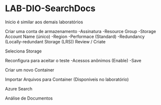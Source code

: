 # LAB-DIO-SearchDocs

Inicio é similar aos demais laboratórios

Criar uma conta de armazenamento
-Assinatura
-Resource Group
-Storage Account Name (único)
-Region
-Performace (Standard)
-Redundancy (Locally-redundant Storage (LRS))
Review / Criate

Seleciona Storage

Reconfigura para aceitar o teste
-Acessos anônimos (Enable)
-Save

Criar um novo Container

Importar Arquivos para Container (Disponíveis no laboratório)

Azure Search

Análise de Documentos

